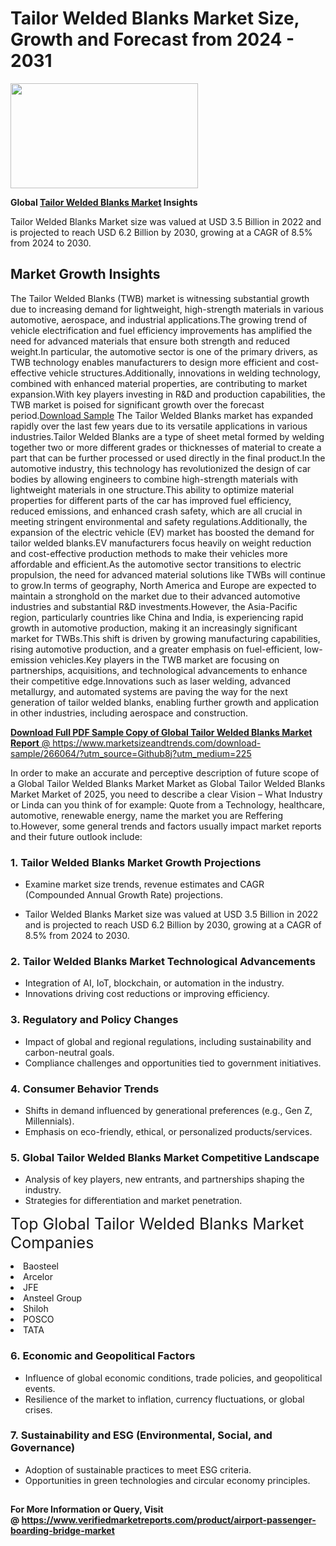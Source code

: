 <H1>Tailor Welded Blanks Market Size, Growth and Forecast from 2024 - 2031</H1><img class="aligncenter size-medium wp-image-584254" src="https://thirdeyenews.in/wp-content/uploads/2024/09/Global-Market-Research-300x168.jpeg" alt="" width="300" height="168" /><p><strong>Global&nbsp;<a href="https://www.marketsizeandtrends.com/download-sample/266064/?utm_source=Github8j?utm_medium=225">Tailor Welded Blanks Market</a> Insights</strong></p><p>Tailor Welded Blanks Market size was valued at USD 3.5 Billion in 2022 and is projected to reach USD 6.2 Billion by 2030, growing at a CAGR of 8.5% from 2024 to 2030.</p><p><h2>Market Growth Insights</h2> The Tailor Welded Blanks (TWB) market is witnessing substantial growth due to increasing demand for lightweight, high-strength materials in various automotive, aerospace, and industrial applications.The growing trend of vehicle electrification and fuel efficiency improvements has amplified the need for advanced materials that ensure both strength and reduced weight.In particular, the automotive sector is one of the primary drivers, as TWB technology enables manufacturers to design more efficient and cost-effective vehicle structures.Additionally, innovations in welding technology, combined with enhanced material properties, are contributing to market expansion.With key players investing in R&D and production capabilities, the TWB market is poised for significant growth over the forecast period.<a href="download-link">Download Sample</a> The Tailor Welded Blanks market has expanded rapidly over the last few years due to its versatile applications in various industries.Tailor Welded Blanks are a type of sheet metal formed by welding together two or more different grades or thicknesses of material to create a part that can be further processed or used directly in the final product.In the automotive industry, this technology has revolutionized the design of car bodies by allowing engineers to combine high-strength materials with lightweight materials in one structure.This ability to optimize material properties for different parts of the car has improved fuel efficiency, reduced emissions, and enhanced crash safety, which are all crucial in meeting stringent environmental and safety regulations.Additionally, the expansion of the electric vehicle (EV) market has boosted the demand for tailor welded blanks.EV manufacturers focus heavily on weight reduction and cost-effective production methods to make their vehicles more affordable and efficient.As the automotive sector transitions to electric propulsion, the need for advanced material solutions like TWBs will continue to grow.In terms of geography, North America and Europe are expected to maintain a stronghold on the market due to their advanced automotive industries and substantial R&D investments.However, the Asia-Pacific region, particularly countries like China and India, is experiencing rapid growth in automotive production, making it an increasingly significant market for TWBs.This shift is driven by growing manufacturing capabilities, rising automotive production, and a greater emphasis on fuel-efficient, low-emission vehicles.Key players in the TWB market are focusing on partnerships, acquisitions, and technological advancements to enhance their competitive edge.Innovations such as laser welding, advanced metallurgy, and automated systems are paving the way for the next generation of tailor welded blanks, enabling further growth and application in other industries, including aerospace and construction.<a href="get-more-link"></p><p><span class=""><strong>Download Full PDF Sample Copy of Global Tailor Welded Blanks Market Report</strong> @ <a href="https://www.marketsizeandtrends.com/download-sample/266064/?utm_source=Github8j?utm_medium=225" target="_blank">https://www.marketsizeandtrends.com/download-sample/266064/?utm_source=Github8j?utm_medium=225</a></span></p><p>In order to make an accurate and perceptive description of future scope of a Global&nbsp;Tailor Welded Blanks Market Market as Global&nbsp;Tailor Welded Blanks Market Market of 2025, you need to describe a clear Vision &ndash; What Industry or Linda can you think of for example: Quote from a Technology, healthcare, automotive, renewable energy, name the market you are Reffering to.However, some general trends and factors usually impact market reports and their future outlook include:</p><h3>1.&nbsp;<strong>Tailor Welded Blanks Market Growth Projections</strong></h3><ul><li>Examine market size trends, revenue estimates and CAGR (Compounded Annual Growth Rate) projections.</li><li><p>Tailor Welded Blanks Market size was valued at USD 3.5 Billion in 2022 and is projected to reach USD 6.2 Billion by 2030, growing at a CAGR of 8.5% from 2024 to 2030.</p></li></ul><h3>2.&nbsp;<strong>Tailor Welded Blanks Market Technological Advancements</strong></h3><ul><li>Integration of AI, IoT, blockchain, or automation in the industry.</li><li>Innovations driving cost reductions or improving efficiency.</li></ul><h3>3.&nbsp;<strong>Regulatory and Policy Changes</strong></h3><ul><li>Impact of global and regional regulations, including sustainability and carbon-neutral goals.</li><li>Compliance challenges and opportunities tied to government initiatives.</li></ul><h3>4.&nbsp;<strong>Consumer Behavior Trends</strong></h3><ul><li>Shifts in demand influenced by generational preferences (e.g., Gen Z, Millennials).</li><li>Emphasis on eco-friendly, ethical, or personalized products/services.</li></ul><h3>5.&nbsp;<strong>Global Tailor Welded Blanks Market Competitive Landscape</strong></h3><ul><li>Analysis of key players, new entrants, and partnerships shaping the industry.</li><li>Strategies for differentiation and market penetration.</li></ul><p data-pm-slice="1 1 []"><span style="color: inherit; font-family: inherit; font-size: 25px;">Top Global Tailor Welded Blanks Market Companies</span></p><div class="" data-test-id=""><p><li>Baosteel</li><li> Arcelor</li><li> JFE</li><li> Ansteel Group</li><li> Shiloh</li><li> POSCO</li><li> TATA</li></p></div><h3>6.&nbsp;<strong>Economic and Geopolitical Factors</strong></h3><ul><li>Influence of global economic conditions, trade policies, and geopolitical events.</li><li>Resilience of the market to inflation, currency fluctuations, or global crises.</li></ul><h3>7.&nbsp;<strong>Sustainability and ESG (Environmental, Social, and Governance)</strong></h3><ul><li>Adoption of sustainable practices to meet ESG criteria.</li><li>Opportunities in green technologies and circular economy principles.</li></ul><h2><strong style="font-size: 14px;">For More Information or Query, Visit @&nbsp;</strong><a style="background-color: #ffffff; font-size: 14px;" href="https://www.marketsizeandtrends.com/report/tailor-welded-blanks-market/" target="_blank">https://www.verifiedmarketreports.com/product/airport-passenger-boarding-bridge-market</a></h2>